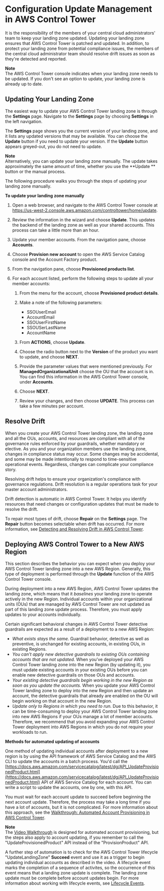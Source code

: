 # Configuration Update Management in AWS Control Tower<a name="configuration-updates"></a>

It is the responsibility of the members of your central cloud administrators' team to keep your landing zone updated\. Updating your landing zone ensures that AWS Control Tower is patched and updated\. In addition, to protect your landing zone from potential compliance issues, the members of the central cloud administrator team should resolve drift issues as soon as they're detected and reported\.

**Note**  
 The AWS Control Tower console indicates when your landing zone needs to be updated\. If you don't see an option to update, your landing zone is already up to date\.

## Updating Your Landing Zone<a name="update-controltower"></a>

The easiest way to update your AWS Control Tower landing zone is through the **Settings** page\. Navigate to the **Settings** page by choosing **Settings** in the left navigation\.

The **Settings** page shows you the current version of your landing zone, and it lists any updated versions that may be available\. You can choose the **Update** button if you need to update your version\. If the **Update** button appears greyed\-out, you do not need to update\.

**Note**  
Alternatively, you can update your landing zone manually\. The update takes approximately the same amount of time, whether you use the **Update ** button or the manual process\.

The following procedure walks you through the steps of updating your landing zone manually\.

**To update your landing zone manually**

1. Open a web browser, and navigate to the AWS Control Tower console at [https://us\-west\-2\.console\.aws\.amazon\.com/controltower/home/update](https://console.aws.amazon.com/controltower/home/update)\.

1. Review the information in the wizard and choose **Update**\. This updates the backend of the landing zone as well as your shared accounts\. This process can take a little more than an hour\.

1. Update your member accounts\. From the navigation pane, choose **Accounts**\.

1. Choose **Provision new account** to open the AWS Service Catalog console and the Account Factory product\.

1. From the navigation pane, choose **Provisioned products list**\.

1. For each account listed, perform the following steps to update all your member accounts:

   1. From the menu for the account, choose **Provisioned product details**\.

   1. Make a note of the following parameters:
      + SSOUserEmail
      + AccountEmail
      + SSOUserFirstName
      + SSOUSerLastName
      + AccountName

   1. From **ACTIONS**, choose **Update**\.

   1. Choose the radio button next to the **Version** of the product you want to update, and choose **NEXT**\.

   1. Provide the parameter values that were mentioned previously\. For **ManagedOrganizationalUnit** choose the OU that the account is in\. You can find this information in the AWS Control Tower console, under **Accounts**\.

   1. Choose **NEXT**\.

   1. Review your changes, and then choose **UPDATE**\. This process can take a few minutes per account\.

## Resolve Drift<a name="resolve-drift"></a>

When you create your AWS Control Tower landing zone, the landing zone and all the OUs, accounts, and resources are compliant with all of the governance rules enforced by your guardrails, whether mandatory or elective\. As you and your organization members use the landing zone, changes in compliance status may occur\. Some changes may be accidental, and some may be made intentionally to respond to time\-sensitive operational events\. Regardless, changes can complicate your compliance story\.

Resolving drift helps to ensure your organization's compliance with governance regulations\. Drift resolution is a regular operations task for your master account administrators\.

Drift detection is automatic in AWS Control Tower\. It helps you identify resources that need changes or configuration updates that must be made to resolve the drift\.

To repair most types of drift, choose **Repair** on the **Settings** page\. The **Repair** button becomes selectable when drift has occurred\. For more information, see [Detecting and Resolving Drift in AWS Control Tower](drift.md)\.

## Deploying AWS Control Tower to a New AWS Region<a name="deploying-to-new-region"></a>

This section describes the behavior you can expect when you deploy your AWS Control Tower landing zone into a new AWS Region\. Generally, this type of deployment is performed through the **Update** function of the AWS Control Tower console\.

During deployment into a new AWS Region, AWS Control Tower updates the landing zone, which means that it *baselines* your landing zone to operate actively in the new Region\. Individual accounts within your organizational units \(OUs\) that are managed by AWS Control Tower are not updated as part of this landing zone update process\. Therefore, you must apply updates to your accounts individually\. 

Certain significant behavioral changes in AWS Control Tower detective guardrails are expected as a result of a deployment to a new AWS Region:
+ *What exists stays the same\.* Guardrail behavior, detective as well as preventive, is unchanged for existing accounts, in existing OUs, in existing Regions\.
+ *You can’t apply new detective guardrails to existing OUs containing accounts that are not updated\.* When you’ve deployed your AWS Control Tower landing zone into the new Region \(by updating it\), you must update existing accounts in your existing OUs before you can enable new detective guardrails on those OUs and accounts\.
+ *Your existing detective guardrails begin working in the new Region as soon as you update the accounts\.* When you update your AWS Control Tower landing zone to deploy into the new Region and then update an account, the detective guardrails that already are enabled on the OU will begin working on that account in the new Region\. 
+ *Update only to Regions in which you need to run\.* Due to this behavior, it can be time\-consuming to deploy your AWS Control Tower landing zone into new AWS Regions if your OUs manage a lot of member accounts\. Therefore, we recommend that you avoid expanding your AWS Control Tower deployment into AWS Regions in which you do not require your workloads to run\.

**Methods for automated updating of accounts**

One method of updating individual accounts after deployment to a new region is by using the API framework of AWS Service Catalog and the AWS CLI to update the accounts in a batch process\. You'd call the [https://docs.aws.amazon.com/servicecatalog/latest/dg/API_UpdateProvisionedProduct.html](https://docs.aws.amazon.com/servicecatalog/latest/dg/API_UpdateProvisionedProduct.html) API of AWS Service Catalog for each account\. You can write a script to update the accounts, one by one, with this API\.

You must wait for each account update to succeed before beginning the next account update\. Therefore, the process may take a long time if you have a lot of accounts, but it is not complicated\. For more information about this approach, see the [Walkthrough: Automated Account Provisioning in AWS Control Tower](automated-provisioning-walkthrough.md)\. 

**Note**  
The [Video Walkthrough](automated-provisioning-walkthrough.md#automated-provisioning-video) is designed for automated account provisioning, but the steps also apply to account updating, if you remember to call the "UpdateProvisionedProduct" API instead of the "ProvisionProduct" API\.

A further step of automation is to check for the AWS Control Tower lifecycle "UpdateLandingZone" **Succeed** event and use it as a trigger to begin updating individual accounts as described in the video\. A lifecycle event marks the completion of a sequence of activites, so the occurrence of this event means that a landing zone update is complete\. The landing zone update must be complete before account updates begin\. For more information about working with lifecycle events, see [ Lifecycle Events](https://docs.aws.amazon.com/controltower/latest/userguide/lifecycle-events.html)\.